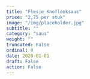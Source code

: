 ```yaml
---
title: "Flesje Knoflooksaus"
price: "2,75 per stuk"
image: "/img/placeholder.jpg"
subtitle: ""
category: "saus"
weight: ""
truncated: False
ordinal: 0
date: 2020-01-01
draft: False
action: False
---
```

